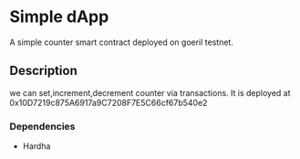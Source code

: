 # Simple dApp
A simple counter smart contract deployed on goeril testnet.

## Description
we can set,increment,decrement counter via transactions. It is deployed at 0x10D7219c875A6917a9C7208F7E5C66cf67b540e2

### Dependencies
* Hardha


